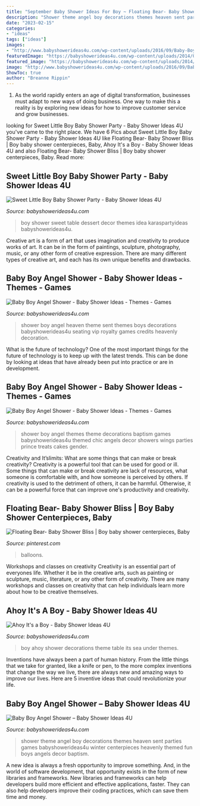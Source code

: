 ```yaml
---
title: "September Baby Shower Ideas For Boy ~ Floating Bear- Baby Shower Bliss"
description: "Shower theme angel boy decorations themes heaven sent parties games babyshowerideas4u winter centerpieces heavenly themed fun boys angels decor baptism"
date: "2023-02-15"
categories:
- "ideas"
tags: ["ideas"]
images:
- "http://www.babyshowerideas4u.com/wp-content/uploads/2016/09/Baby-Boy-Angel-Shower-Vip-Seating-600x800.jpg"
featuredImage: "https://babyshowerideas4u.com/wp-content/uploads/2014/04/ahoy-its-a-boy-baby-shower-ahoy-its-a-boy-decorations-on-the-table-under-the-sea-theme.jpg"
featured_image: "https://babyshowerideas4u.com/wp-content/uploads/2014/01/boy-7.jpg"
image: "http://www.babyshowerideas4u.com/wp-content/uploads/2016/09/Baby-Boy-Angel-Shower-Vip-Seating-600x800.jpg"
ShowToc: true
author: "Breanne Rippin"
---
```



1. As the world rapidly enters an age of digital transformation, businesses must adapt to new ways of doing business. One way to make this a reality is by exploring new ideas for how to improve customer service and grow businesses.

	

		
looking for Sweet Little Boy Baby Shower Party - Baby Shower Ideas 4U you've came to the right place. We have 6 Pics about Sweet Little Boy Baby Shower Party - Baby Shower Ideas 4U like Floating Bear- Baby Shower Bliss | Boy baby shower centerpieces, Baby, Ahoy It&#039;s a Boy - Baby Shower Ideas 4U and also Floating Bear- Baby Shower Bliss | Boy baby shower centerpieces, Baby. Read more:
		
    
## Sweet Little Boy Baby Shower Party - Baby Shower Ideas 4U

<img loading=lazy src="https://babyshowerideas4u.com/wp-content/uploads/2014/01/boy-7.jpg" onerror="this.onerror=null;this.src='https://tse3.mm.bing.net/th?id=OIP.MVWj2NpwcX1uJgAKscvu1QHaLH&amp;pid=15.1';" alt="Sweet Little Boy Baby Shower Party - Baby Shower Ideas 4U">

_Source: babyshowerideas4u.com_

>boy shower sweet table dessert decor themes idea karaspartyideas babyshowerideas4u. 

	

Creative art is a form of art that uses imagination and creativity to produce works of art. It can be in the form of paintings, sculpture, photography, music, or any other form of creative expression. There are many different types of creative art, and each has its own unique benefits and drawbacks.

    
## Baby Boy Angel Shower - Baby Shower Ideas - Themes - Games

<img loading=lazy src="http://www.babyshowerideas4u.com/wp-content/uploads/2016/09/Baby-Boy-Angel-Shower-Vip-Seating-600x800.jpg" onerror="this.onerror=null;this.src='https://tse3.mm.bing.net/th?id=OIP.zdnLthi-fgu34Ig2YHWjAwHaJ4&amp;pid=15.1';" alt="Baby Boy Angel Shower - Baby Shower Ideas - Themes - Games">

_Source: babyshowerideas4u.com_

>shower boy angel heaven theme sent themes boys decorations babyshowerideas4u seating vip royalty games credits heavenly decoration. 

	

What is the future of technology?
One of the most important things for the future of technology is to keep up with the latest trends. This can be done by looking at ideas that have already been put into practice or are in development.

    
## Baby Boy Angel Shower - Baby Shower Ideas - Themes - Games

<img loading=lazy src="http://www.babyshowerideas4u.com/wp-content/uploads/2016/09/Baby-Boy-Angel-Shower-Treats-600x800.jpg" onerror="this.onerror=null;this.src='https://tse4.mm.bing.net/th?id=OIP.5BoCeAjiq2qLMtQk7wpzRAHaJ4&amp;pid=15.1';" alt="Baby Boy Angel Shower - Baby Shower Ideas - Themes - Games">

_Source: babyshowerideas4u.com_

>shower boy angel themes theme decorations baptism games babyshowerideas4u themed chic angels decor showers wings parties prince treats cakes gender. 

	

Creativity and It’slimits: What are some things that can make or break creativity?
Creativity is a powerful tool that can be used for good or ill. Some things that can make or break creativity are lack of resources, what someone is comfortable with, and how someone is perceived by others. If creativity is used to the detriment of others, it can be harmful. Otherwise, it can be a powerful force that can improve one's productivity and creativity.

    
## Floating Bear- Baby Shower Bliss | Boy Baby Shower Centerpieces, Baby

<img loading=lazy src="https://i.pinimg.com/736x/16/34/78/163478f0a271c762718046ad6ef1fe52.jpg" onerror="this.onerror=null;this.src='https://tse4.mm.bing.net/th?id=OIP.hbLmbb_9rSXwpvuAABmWQQHaIG&amp;pid=15.1';" alt="Floating Bear- Baby Shower Bliss | Boy baby shower centerpieces, Baby">

_Source: pinterest.com_

>balloons. 

	

Workshops and classes on creativity
Creativity is an essential part of everyones life. Whether it be in the creative arts, such as painting or sculpture, music, literature, or any other form of creativity. There are many workshops and classes on creativity that can help individuals learn more about how to be creative themselves.

    
## Ahoy It&#039;s A Boy - Baby Shower Ideas 4U

<img loading=lazy src="https://babyshowerideas4u.com/wp-content/uploads/2014/04/ahoy-its-a-boy-baby-shower-ahoy-its-a-boy-decorations-on-the-table-under-the-sea-theme.jpg" onerror="this.onerror=null;this.src='https://tse2.mm.bing.net/th?id=OIP.457GiStxajykugK7-lEXxAHaE7&amp;pid=15.1';" alt="Ahoy It&#039;s a Boy - Baby Shower Ideas 4U">

_Source: babyshowerideas4u.com_

>boy ahoy shower decorations theme table its sea under themes. 

	

Inventions have always been a part of human history. From the little things that we take for granted, like a knife or pen, to the more complex inventions that change the way we live, there are always new and amazing ways to improve our lives. Here are 5 inventive ideas that could revolutionize your life.

    
## Baby Boy Angel Shower – Baby Shower Ideas 4U

<img loading=lazy src="https://babyshowerideas4u.com/wp-content/uploads/2016/09/Baby-Boy-Angel-Shower-Candle-Tower-600x800.jpg" onerror="this.onerror=null;this.src='https://tse4.mm.bing.net/th?id=OIP.g-PExY9xq-_wrn_B2GoehwHaJ4&amp;pid=15.1';" alt="Baby Boy Angel Shower – Baby Shower Ideas 4U">

_Source: babyshowerideas4u.com_

>shower theme angel boy decorations themes heaven sent parties games babyshowerideas4u winter centerpieces heavenly themed fun boys angels decor baptism. 

	

A new idea is always a fresh opportunity to improve something. And, in the world of software development, that opportunity exists in the form of new libraries and frameworks. New libraries and frameworks can help developers build more efficient and effective applications, faster. They can also help developers improve their coding practices, which can save them time and money.

